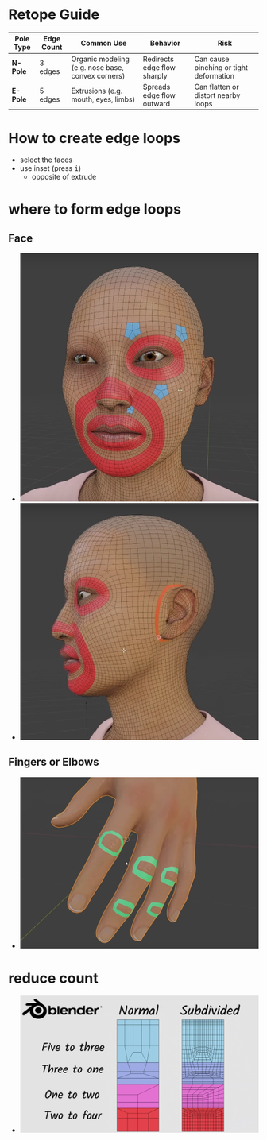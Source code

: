 # **Retope Guide**

<table>
  <thead>
    <tr>
      <th>Pole Type</th>
      <th>Edge Count</th>
      <th>Common Use</th>
      <th>Behavior</th>
      <th>Risk</th>
    </tr>
  </thead>
  <tbody>
    <tr>
      <td><strong>N-Pole</strong></td>
      <td>3 edges</td>
      <td>Organic modeling (e.g. nose base, convex corners)</td>
      <td>Redirects edge flow sharply</td>
      <td>Can cause pinching or tight deformation</td>
    </tr>
    <tr>
      <td><strong>E-Pole</strong></td>
      <td>5 edges</td>
      <td>Extrusions (e.g. mouth, eyes, limbs)</td>
      <td>Spreads edge flow outward</td>
      <td>Can flatten or distort nearby loops</td>
    </tr>
  </tbody>
</table>

# How to create edge loops

- select the faces
- use inset (press <kbd>i</kbd>)
  - opposite of extrude

# where to form edge loops

## Face

- <img src="./images/front-face-retope.png" />
- <img src="./images/side-face-retope.png" />

## Fingers or Elbows

- <img src="./images/fingers-elbows-etc-edge-loops-ref.png" />

# reduce count

- <img src="./images/reduce-topology-count.png" />

